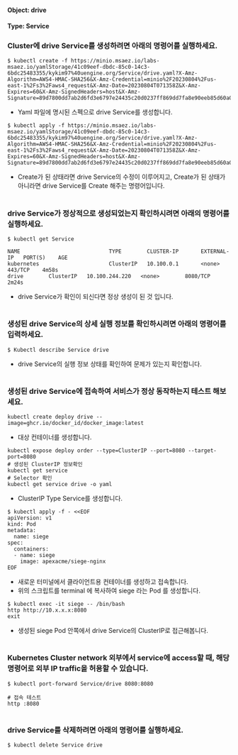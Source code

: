 
#### Object: drive
#### Type: Service

### Cluster에 drive Service를 생성하려면 아래의 명령어를 실행하세요.

```
$ kubectl create -f https://minio.msaez.io/labs-msaez.io/yamlStorage/41c09eef-dbdc-85c0-14c3-6bdc25483355/kykim97%40uengine.org/Service/drive.yaml?X-Amz-Algorithm=AWS4-HMAC-SHA256&X-Amz-Credential=minio%2F20230804%2Fus-east-1%2Fs3%2Faws4_request&X-Amz-Date=20230804T071358Z&X-Amz-Expires=60&X-Amz-SignedHeaders=host&X-Amz-Signature=89d7800dd7ab2d6fd3e6797e24435c20d0237ff869dd7fa8e90eeb85d60a0399
```
- Yaml 파일에 명시된 스펙으로 drive Service를 생성합니다.  

```
$ kubectl apply -f https://minio.msaez.io/labs-msaez.io/yamlStorage/41c09eef-dbdc-85c0-14c3-6bdc25483355/kykim97%40uengine.org/Service/drive.yaml?X-Amz-Algorithm=AWS4-HMAC-SHA256&X-Amz-Credential=minio%2F20230804%2Fus-east-1%2Fs3%2Faws4_request&X-Amz-Date=20230804T071358Z&X-Amz-Expires=60&X-Amz-SignedHeaders=host&X-Amz-Signature=89d7800dd7ab2d6fd3e6797e24435c20d0237ff869dd7fa8e90eeb85d60a0399
```
- Create가 된 상태라면 drive Service의 수정이 이루어지고, Create가 된 상태가 아니라면 drive Service를 Create 해주는 명령어입니다.
#

### drive Service가 정상적으로 생성되었는지 확인하시려면 아래의 명령어를 실행하세요.

```
$ kubectl get Service

NAME                            TYPE        CLUSTER-IP       EXTERNAL-IP   PORT(S)    AGE
kubernetes                      ClusterIP   10.100.0.1       <none>        443/TCP    4m58s
drive        ClusterIP   10.100.244.220   <none>        8080/TCP   2m24s

```
- drive Service가 확인이 되신다면 정상 생성이 된 것 입니다.
#

### 생성된 drive Service의 상세 실행 정보를 확인하시려면 아래의 명령어를 입력하세요.

```
$ Kubectl describe Service drive
```
- drive Service의 실행 정보 상태를 확인하여 문제가 있는지 확인합니다.
#

### 생성된 drive Service에 접속하여 서비스가 정상 동작하는지 테스트 해보세요.

```
kubectl create deploy drive --image=ghcr.io/docker_id/docker_image:latest
```
- 대상 컨테이너를 생성합니다.  

```
kubectl expose deploy order --type=ClusterIP --port=8080 --target-port=8080
# 생성된 ClusterIP 정보확인
kubectl get service 
# Selector 확인
kubectl get service drive -o yaml
```
- ClusterIP Type Service를 생성합니다.

```
$ kubectl apply -f - <<EOF
apiVersion: v1
kind: Pod
metadata:
  name: siege
spec:
  containers:
  - name: siege
    image: apexacme/siege-nginx
EOF
```
- 새로운 터미널에서 클라이언트용 컨테이너를 생성하고 접속합니다.
- 위의 스크립트를 terminal 에 복사하여 siege 라는 Pod 를 생성합니다.  

```
$ kubectl exec -it siege -- /bin/bash
http http://10.x.x.x:8080
exit
```
- 생성된 siege Pod 안쪽에서 drive Service의 ClusterIP로 접근해봅니다.
#

### Kubernetes Cluster network 외부에서 service에 access할 때, 해당 명령어로 외부 IP traffic을 허용할 수 있습니다.

```
$ kubectl port-forward Service/drive 8080:8080

# 접속 테스트
http :8080
```
#

### drive Service를 삭제하려면 아래의 명령어를 실행하세요.

```
$ kubectl delete Service drive
```
#

